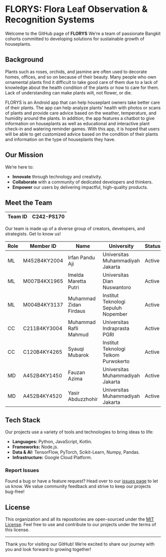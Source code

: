 # FLORYS: Flora Leaf Observation & Recognition Systems

Welcome to the GitHub page of **FLORYS** We’re a team of passionate Bangkit cohorts committed to developing solutions for sustainable growth of houseplants.

## Background

Plants such as roses, orchids, and jasmine are often used to decorate homes, offices, and so on because of their beauty. Many people who own ornamental plants find it difficult to take good care of them due to a lack of knowledge about the health condition of the plants or how to care for them. Lack of understanding can make plants wilt, not flower, or die. 

FLORYS is an Android app that can help houseplant owners take better care of their plants. The app can help analyze plants' health with photos or scans of plants and provide care advice based on the weather, temperature, and humidity around the plants. In addition, the app features a chatbot to give information on houseplants as well as educational and interactive plant check-in and watering reminder games. With this app, it is hoped that users will be able to get customized advice based on the condition of their plants and information on the type of houseplants they have.

## Our Mission

We’re here to:
- **Innovate** through technology and creativity.
- **Collaborate** with a community of dedicated developers and thinkers.
- **Empower** our users by delivering impactful, high-quality products.

## Meet the Team

| Team ID     | C242-PS170                              |
|-------------|-----------------------------------------|


Our team is made up of a diverse group of creators, developers, and strategists. Get to know us!


| Role | Member ID       | Name                    | University                         | Status   |
|------|------------------|-------------------------|------------------------------------|----------|
| ML   | M452B4KY2004    | Irfan Pandu Aji         | Universitas Muhammadiyah Jakarta   | Active   |
| ML   | M007B4KX1965    | Imelda Maretta Putri    | Universitas Dian Nuswantoro        | Active   |
| ML   | M004B4KY3137    | Muhammad Zidan Firdaus  | Institut Teknologi Sepuluh Nopember| Active   |
| CC   | C211B4KY3004    | Muhammad Rafli Mahmud   | Universitas Indraprasta PGRI       | Active   |
| CC   | C120B4KY4265    | Syauqi Mubarok          | Institut Teknologi Telkom Purwokerto | Active |
| MD   | A452B4KY1450    | Fauzan Azima            | Universitas Muhammadiyah Jakarta   | Active   |
| MD   | A452B4KY4520    | Yasir Abduzzhohir       | Universitas Muhammadiyah Jakarta   | Active   |


## Tech Stack

Our projects use a variety of tools and technologies to bring ideas to life:
- **Languages:** Python, JavaScript, Kotlin.
- **Frameworks:** Node.js.
- **Data & AI:** TensorFlow, PyTorch, Scikit-Learn, Numpy, Pandas.
- **Infrastructure:** Google Cloud Platform.

### Report Issues

Found a bug or have a feature request? Head over to our [issues page](#) to let us know. We value community feedback and strive to keep our projects bug-free!

## License

This organization and all its repositories are open-sourced under the [MIT License](LICENSE). Feel free to use and contribute to our projects under the terms of this license.

---

Thank you for visiting our GitHub! We’re excited to share our journey with you and look forward to growing together!
